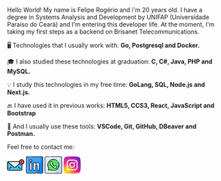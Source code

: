 <p align="left">
  Hello World!
  My name is Felipe Rogério and i'm 20 years old.
  I have a degree in Systems Analysis and Development by UNIFAP (Universidade Paraíso do Ceará) and I'm entering this developer life. 
  At the moment, I'm taking my first steps as a backend on Brisanet Telecommunications.
</p>
<p align="left">
  🖥️ Technologies that I usually work with: 
  <strong>Go, Postgresql and Docker.</strong>
</p>
<p align="left">
  🎓 I also studied these technologies at graduation: 
  <strong>C, C#, Java, PHP and MySQL.</strong>
</p>
<p align="left">
  💡 I study this technologies in my free time: 
  <strong>GoLang, SQL, Node.js and Next.js.</strong>
</p>
<p align="left">
  🔙 I have used it in previous works: 
  <strong>HTML5, CCS3, React, JavaScript and Bootstrap</strong>
</p>
<p align="left">
  🔧 And I usually use these tools: 
  <strong>VSCode, Git, GitHub, DBeaver and Postman.</strong>
</p>
<p align="left">
  Feel free to contact me:
</p>
<p align="left">
<div align-itens="center">
<a href="mailto:feliperogerio.ti@gmail.com" alt="Gmail">
<img src="https://raw.githubusercontent.com/frds1/frds1/main/Icons/icon-email.png" height="40" width="40" /></a>
<a href="https://www.linkedin.com/in/feliperogs" alt="Linkedin">
<img src="https://raw.githubusercontent.com/frds1/frds1/main/Icons/icon-linkedin.png" height="40" width="40" /></a>
<a href="https://api.whatsapp.com/send?phone=5588999214274&text=Olá%20Felipe" alt="WhatsApp">
<img src="https://raw.githubusercontent.com/frds1/frds1/main/Icons/icon-whatsapp.png" height="40" width="40" /></a>
<a href="https://www.instagram.com/felipe_rogerio/" alt="Instagram">
<img src="https://raw.githubusercontent.com/frds1/frds1/main/Icons/icon-instagram.png" height="40" width="40" /></a>
</div>
</p>
